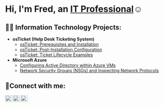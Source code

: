 <h1>Hi, I'm Fred, an <a href="https://www.linkedin.com/in/frederick-kim-927344269/">IT Professional</a>☺</h1>

<h2>👨‍💻 Information Technology Projects:</h2>

- <b>osTicket (Help Desk Ticketing System)</b>
  - [osTicket: Prerequisites and Installation](https://github.com/fredkim-labs/osticket-prereqs)
  - [osTicket: Post-Installation Configuration](https://github.com/fredkim-labs/post-install-config)
  - [osTicket: Ticket Lifecycle Examples](https://github.com/fredkim-labs/ticket-lifecycle)
- <b>Microsoft Azure</b>
  - [Configuring Active Directory within Azure VMs](https://github.com/fredkim-labs/configure-ad)
  - [Network Security Groups (NSGs) and Inspecting Network Protocols](https://github.com/fredkim-labs/azure-network-protocols)

<h2>🤳Connect with me:</h2>

[<img align="left" alt="Josh | Twitter" width="22px" src="https://cdn.jsdelivr.net/npm/simple-icons@v3/icons/twitter.svg" />][twitter]
[<img align="left" alt="Josh | LinkedIn" width="22px" src="https://cdn.jsdelivr.net/npm/simple-icons@v3/icons/linkedin.svg" />][linkedin]
[<img align="left" alt="Josh | Instagram" width="22px" src="https://cdn.jsdelivr.net/npm/simple-icons@v3/icons/instagram.svg" />][instagram]

[twitter]: https://twitter.com/Josh
[instagram]: https://www.instagram.com/Josh
[linkedin]: https://www.linkedin.com/in/frederick-kim-927344269/
